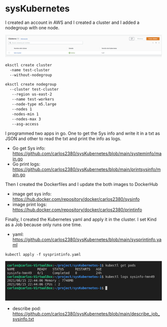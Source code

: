 # sysKubernetes

I created an account in AWS and I created a cluster and I added a nodegroup with one node.

![aws](https://github.com/carlos2380/webCarlos2380/blob/master/aws.png)

```
eksctl create cluster 
  -name test-cluster  
  --without-nodegroup 
```

```
eksctl create nodegroup   
  --cluster test-cluster   
   --region us-east-2   
   --name test-workers   
   --node-type m5.large   
   --nodes 1   
   -nodes-min 1   
   --nodes-max 3   
   --asg-access
```

I programmed two apps in go. One to get the Sys info and write it in a txt as JSON and other to read the txt and print the info as logs.


- Go get Sys info: https://github.com/carlos2380/sysKubernetes/blob/main/systeminfo/main.go
- Go print logs: https://github.com/carlos2380/sysKubernetes/blob/main/printsysinfo/main.go


Then I created the Dockerfiles and I update the both images to DockerHub


- image get sys info: https://hub.docker.com/repository/docker/carlos2380/sysinfo
- image print logs: https://hub.docker.com/repository/docker/carlos2380/printinfo


Finally, I created the Kubernetes yaml and apply it in the cluster. I set Kind as a Job because only runs one time.

- yaml: https://github.com/carlos2380/sysKubernetes/blob/main/sysprintinfo.yaml

```
kubectl apply -f sysprintinfo.yaml 
```

![k8s](https://github.com/carlos2380/webCarlos2380/blob/master/k8s.png)

- describe pod: https://github.com/carlos2380/sysKubernetes/blob/main/describe_job_sysinfo.txt




